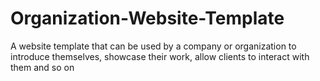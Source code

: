 # Organization-Website-Template

A website template that can be used by a company or organization to introduce themselves, showcase their work, allow clients to interact with them and so on
